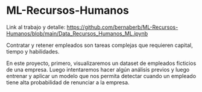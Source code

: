 # ML-Recursos-Humanos

Link al trabajo y detalle: https://github.com/bernaberb/ML-Recursos-Humanos/blob/main/Data_Recursos_Humanos_ML.ipynb


Contratar y retener empleados son tareas complejas que requieren capital, tiempo y habilidades. 

En este proyecto, primero, visualizaremos un dataset de empleados ficticios de una empresa. Luego intentaremos hacer algún análisis previos y luego entrenar y aplicar un modelo que nos permita detectar cuando un empleado tiene alta probabilidad de renunciar a la empresa.

